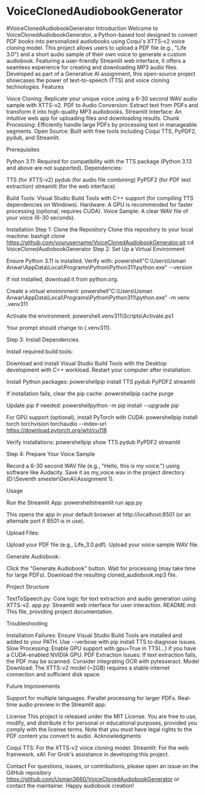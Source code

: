 # VoiceClonedAudiobookGenerator
#VoiceClonedAudiobookGenerator
Introduction
Welcome to VoiceClonedAudiobookGenerator, a Python-based tool designed to convert PDF books into personalized audiobooks using Coqui's XTTS-v2 voice cloning model. This project allows users to upload a PDF file (e.g., "Life 3.0") and a short audio sample of their own voice to generate a custom audiobook. Featuring a user-friendly Streamlit web interface, it offers a seamless experience for creating and downloading MP3 audio files. Developed as part of a Generative AI assignment, this open-source project showcases the power of text-to-speech (TTS) and voice cloning technologies.
Features

Voice Cloning: Replicate your unique voice using a 6-30 second WAV audio sample with XTTS-v2.
PDF to Audio Conversion: Extract text from PDFs and transform it into high-quality MP3 audiobooks.
Streamlit Interface: An intuitive web app for uploading files and downloading results.
Chunk Processing: Efficiently handle large PDFs by processing text in manageable segments.
Open Source: Built with free tools including Coqui TTS, PyPDF2, pydub, and Streamlit.

Prerequisites

Python 3.11: Required for compatibility with the TTS package (Python 3.13 and above are not supported).
Dependencies:

TTS (for XTTS-v2)
pydub (for audio file combining)
PyPDF2 (for PDF text extraction)
streamlit (for the web interface)


Build Tools: Visual Studio Build Tools with C++ support (for compiling TTS dependencies on Windows).
Hardware: A GPU is recommended for faster processing (optional, requires CUDA).
Voice Sample: A clear WAV file of your voice (6-30 seconds).

Installation
Step 1: Clone the Repository
Clone this repository to your local machine:
bashgit clone https://github.com/yourusername/VoiceClonedAudiobookGenerator.git
cd VoiceClonedAudiobookGenerator
Step 2: Set Up a Virtual Environment

Ensure Python 3.11 is installed. Verify with:
powershell"C:\Users\Usman Anwar\AppData\Local\Programs\Python\Python311\python.exe" --version

If not installed, download it from python.org.


Create a virtual environment:
powershell"C:\Users\Usman Anwar\AppData\Local\Programs\Python\Python311\python.exe" -m venv .venv311

Activate the environment:
powershell.venv311\Scripts\Activate.ps1

Your prompt should change to (.venv311).



Step 3: Install Dependencies

Install required build tools:

Download and install Visual Studio Build Tools with the Desktop development with C++ workload.
Restart your computer after installation.


Install Python packages:
powershellpip install TTS pydub PyPDF2 streamlit

If installation fails, clear the pip cache:
powershellpip cache purge

Update pip if needed:
powershellpython -m pip install --upgrade pip

For GPU support (optional), install PyTorch with CUDA:
powershellpip install torch torchvision torchaudio --index-url https://download.pytorch.org/whl/cu118



Verify installations:
powershellpip show TTS pydub PyPDF2 streamlit


Step 4: Prepare Your Voice Sample

Record a 6-30 second WAV file (e.g., "Hello, this is my voice.") using software like Audacity.
Save it as my_voice.wav in the project directory (D:\Seventh smester\GenAi\Assignment 1).

Usage

Run the Streamlit App:
powershellstreamlit run app.py

This opens the app in your default browser at http://localhost:8501 (or an alternate port if 8501 is in use).


Upload Files:

Upload your PDF file (e.g., Life_3.0.pdf).
Upload your voice sample WAV file.


Generate Audiobook:

Click the "Generate Audiobook" button.
Wait for processing (may take time for large PDFs).
Download the resulting cloned_audiobook.mp3 file.



Project Structure

TextToSpeech.py: Core logic for text extraction and audio generation using XTTS-v2.
app.py: Streamlit web interface for user interaction.
README.md: This file, providing project documentation.

Troubleshooting

Installation Failures: Ensure Visual Studio Build Tools are installed and added to your PATH. Use --verbose with pip install TTS to diagnose issues.
Slow Processing: Enable GPU support with gpu=True in TTS(...) if you have a CUDA-enabled NVIDIA GPU.
PDF Extraction Issues: If text extraction fails, the PDF may be scanned. Consider integrating OCR with pytesseract.
Model Download: The XTTS-v2 model (~2GB) requires a stable internet connection and sufficient disk space.

Future Improvements

Support for multiple languages.
Parallel processing for larger PDFs.
Real-time audio preview in the Streamlit app.

License
This project is released under the MIT License. You are free to use, modify, and distribute it for personal or educational purposes, provided you comply with the license terms. Note that you must have legal rights to the PDF content you convert to audio.
Acknowledgments

Coqui TTS: For the XTTS-v2 voice cloning model.
Streamlit: For the web framework.
xAI: For Grok's assistance in developing this project.

Contact
For questions, issues, or contributions, please open an issue on the GitHub repository https://github.com/Usman3660/VoiceClonedAudiobookGenerator or contact the maintainer.
Happy audiobook creation!
